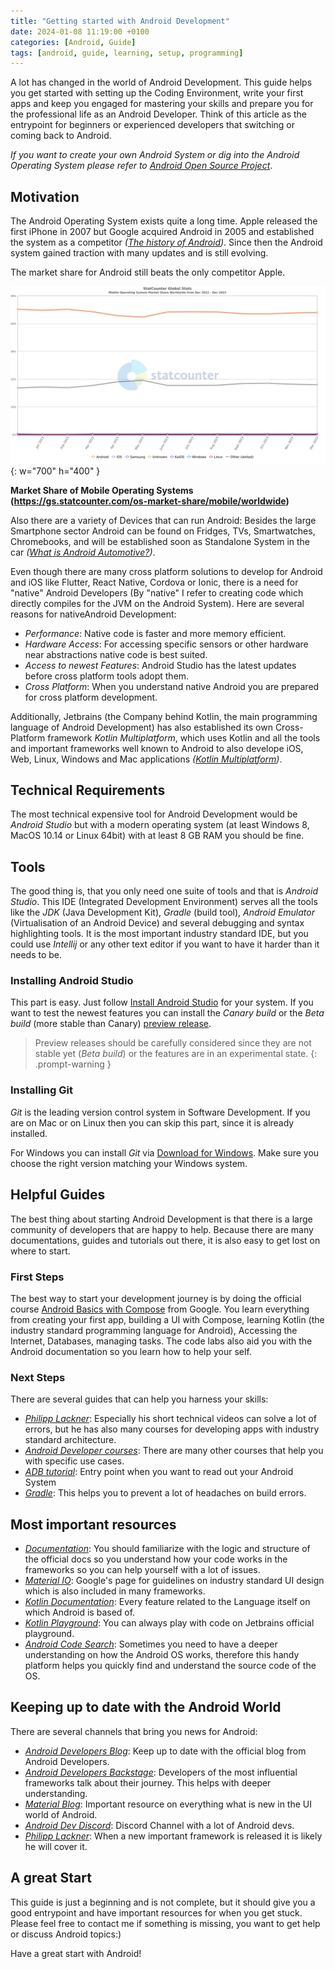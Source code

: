 ```yaml
---
title: "Getting started with Android Development"
date: 2024-01-08 11:19:00 +0100
categories: [Android, Guide]
tags: [android, guide, learning, setup, programming]
---
```


A lot has changed in the world of Android Development. This guide helps you get started with setting up 
the Coding Environment, write your first apps and keep you engaged for mastering your skills and prepare you for
the professional life as an Android Developer. Think of this article as the entrypoint for beginners or experienced
developers that switching or coming back to Android.

_If you want to create your own Android System or dig into
the Android Operating System please refer to [Android Open Source Project](https://source.android.com)_.

## Motivation
The Android Operating System exists quite a long time. Apple released
the first iPhone in 2007 but Google acquired Android in 2005 and established
the system as a competitor _([The history of Android](https://www.androidauthority.com/history-android-os-name-789433/))_.
Since then the Android system gained traction with many updates and
is still evolving.

The market share for Android still beats the only competitor Apple.

![Market Share Mobile Operating Systems](/assets/img/2024-01-7-android-getting-started/StatCounter-os_combined-ww-monthly-202212-202312-2.png){: w="700" h="400" }

__Market Share of Mobile Operating Systems (https://gs.statcounter.com/os-market-share/mobile/worldwide)__

Also there are a variety of Devices that can run Android: Besides the large Smartphone sector Android can be found on Fridges, TVs, Smartwatches, Chromebooks,
and will be established soon as Standalone System in the car _([What is Android Automotive?](https://www.forbes.com/wheels/features/what-is-android-automotive/))_.

Even though there are many cross platform solutions to develop for Android and iOS like Flutter, React Native, Cordova or Ionic, there is a need for
"native" Android Developers (By "native" I refer to creating code which directly compiles for the JVM on the Android System). 
Here are several reasons for nativeAndroid Development:

- _Performance_: Native code is faster and more memory efficient.
- _Hardware Access_: For accessing specific sensors or other hardware near abstractions native code is best suited.
- _Access to newest Features_: Android Studio has the latest updates before cross platform tools adopt them.
- _Cross Platform_: When you understand native Android you are prepared for cross platform development.

Additionally, Jetbrains (the Company behind Kotlin, the main programming language of Android Development) has also established
its own Cross-Platform framework _Kotlin Multiplatform_, which uses Kotlin and all the tools and important frameworks well known to Android 
to also develope iOS, Web, Linux, Windows and Mac applications _([Kotlin Multiplatform](https://kotlinlang.org/docs/multiplatform.html))_. 

## Technical Requirements
The most technical expensive tool for Android Development would be _Android Studio_ but with a modern operating 
system (at least Windows 8, MacOS 10.14 or Linux 64bit) with at least 8 GB RAM you should be fine.

## Tools
The good thing is, that you only need one suite of tools and that is _Android Studio_. This IDE (Integrated Development Environment) serves
all the tools like the _JDK_ (Java Development Kit), _Gradle_ (build tool), _Android Emulator_ (Virtualisation of an Android Device) and
several debugging and syntax highlighting tools.
It is the most important industry standard IDE, but you could use _Intellij_ or any other text editor if you want to have it harder than it needs to be.

### Installing Android Studio
This part is easy. Just follow [Install Android Studio](https://developer.android.com/studio/install) for your system.
If you want to test the newest features you can install the _Canary build_ or the _Beta build_ (more stable than Canary)
[preview release](https://developer.android.com/studio/preview).

> Preview releases should be carefully considered since they are not stable yet (_Beta build_) or the features 
> are in an experimental state.
{: .prompt-warning }

### Installing Git
_Git_ is the leading version control system in Software Development.
If you are on Mac or on Linux then you can skip this part, since it is already installed.

For Windows you can install _Git_ via [Download for Windows](https://git-scm.com/download/win). Make sure 
you choose the right version matching your Windows system.

## Helpful Guides
The best thing about starting Android Development is that there is a large community of developers that are happy to help.
Because there are many documentations, guides and tutorials out there, it is also easy to get lost on where to start. 

### First Steps
The best way to start your development journey is by doing the official course
[Android Basics with Compose](https://developer.android.com/courses/android-basics-compose/course) from Google.
You learn everything from creating your first app, building a UI with Compose, learning Kotlin 
(the industry standard programming language for Android), Accessing the Internet, Databases, managing tasks. 
The code labs also aid you with the Android documentation so you learn how to help your self.

### Next Steps
There are several guides that can help you harness your skills:

- _[Philipp Lackner](https://www.youtube.com/@PhilippLackner)_: Especially his short technical videos can solve a lot of errors,
but he has also many courses for developing apps with industry standard architecture. 
- _[Android Developer courses](https://developer.android.com/courses)_: There are many other courses that help you with specific use cases.
- _[ADB tutorial](https://www.youtube.com/watch?v=uOPcUjVl2YQ)_: Entry point when you want to read out your Android System
- _[Gradle](https://www.youtube.com/watch?v=-dtcEMLNmn0)_: This helps you to prevent a lot of headaches on build errors.

## Most important resources
- _[Documentation](https://developer.android.com/docs/)_: You should familiarize with the logic and structure of the official docs so you understand
how your code works in the frameworks so you can help yourself with a lot of issues.
- _[Material IO](https://m3.material.io)_: Google's page for guidelines on industry standard UI design which is also included in many frameworks.
- _[Kotlin Documentation](https://kotlinlang.org/docs/home.html)_: Every feature related to the Language itself on which Android is based of.
- _[Kotlin Playground](https://play.kotlinlang.org/)_: You can always play with code on Jetbrains official playground.
- _[Android Code Search](https://cs.android.com)_: Sometimes you need to have a deeper understanding on how the Android OS works, therefore 
this handy platform helps you quickly find and understand the source code of the OS.

## Keeping up to date with the Android World
There are several channels that bring you news for Android:
- _[Android Developers Blog](https://android-developers.googleblog.com)_: Keep up to date with the official blog from Android Developers.
- _[Android Developers Backstage](https://adbackstage.libsyn.com)_: Developers of the most influential frameworks talk about their journey.
This helps with deeper understanding.
- _[Material Blog](https://material.io/blog/)_: Important resource on everything what is new in the UI world of Android.
- _[Android Dev Discord](https://discord.gg/S2QWCxpr9C)_: Discord Channel with a lot of Android devs.
- _[Philipp Lackner](https://www.youtube.com/@PhilippLackner)_: When a new important framework is released it is likely he will cover it.

## A great Start
This guide is just a beginning and is not complete, but it should give you a good entrypoint and have important resources for when you get stuck.
Please feel free to contact me if something is missing, you want to get help or discuss Android topics:)

Have a great start with Android!